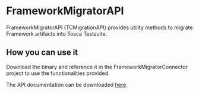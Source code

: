 # FrameworkMigratorAPI

FrameworkMigratorAPI (TCMigrationAPI) provides utility methods to migrate Framework artifacts into Tosca Testsuite.

## How you can use it

Download the binary and reference it in the FrameworkMigratorConnector project to use the functionalities provided.

The API documentation can be downloaded [here](https://github.com/Tricentis/FrameworkMigratorAPI/blob/master/TCMigrationAPI.chm).
